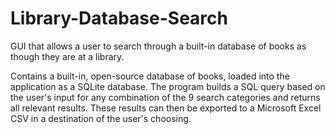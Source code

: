# Library-Database-Search
GUI that allows a user to search through a built-in database of books as though they are at a library.

Contains a built-in, open-source database of books, loaded into the application as a SQLite database. The program builds a SQL query based on the user's input for any combination of the 9 search categories and returns all relevant results. These results can then be exported to a Microsoft Excel CSV in a destination of the user's choosing.  
